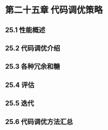 # 第二十五章 代码调优策略

## 25.1 性能概述

## 25.2 代码调优介绍

## 25.3 各种冗余和糖

## 25.4 评估

## 25.5 迭代

## 25.6 代码调优方法汇总

